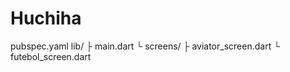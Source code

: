 # Huchiha
pubspec.yaml lib/   ├ main.dart   └ screens/      ├ aviator_screen.dart      └ futebol_screen.dart
